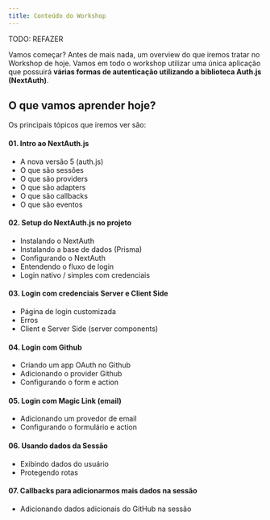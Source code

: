 ```yaml
---
title: Conteúdo do Workshop
---
```


TODO: REFAZER


Vamos começar? Antes de mais nada, um overview do que iremos tratar no Workshop de hoje. Vamos em todo o workshop utilizar uma única aplicação que possuirá **várias formas de autenticação utilizando a biblioteca Auth.js (NextAuth)**.

## O que vamos aprender hoje?

Os principais tópicos que iremos ver são:

#### 01. Intro ao NextAuth.js

- A nova versão 5 (auth.js)
- O que são sessões
- O que são providers
- O que são adapters
- O que são callbacks
- O que são eventos


#### 02. Setup do NextAuth.js no projeto

- Instalando o NextAuth
- Instalando a base de dados (Prisma)
- Configurando o NextAuth
- Entendendo o fluxo de login
- Login nativo / simples com credenciais 

#### 03. Login com credenciais Server e Client Side

- Página de login customizada
- Erros
- Client e Server Side (server components)

#### 04. Login com Github

- Criando um app OAuth no Github
- Adicionando o provider Github
- Configurando o form e action

#### 05. Login com Magic Link (email)

- Adicionando um provedor de email
- Configurando o formulário e action

#### 06. Usando dados da Sessão

- Exibindo dados do usuário
- Protegendo rotas

#### 07. Callbacks para adicionarmos mais dados na sessão

- Adicionando dados adicionais do GitHub na sessão
